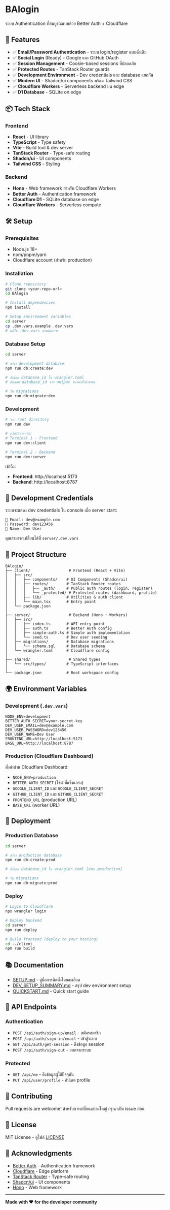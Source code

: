 # BAlogin

ระบบ Authentication ที่สมบูรณ์แบบด้วย Better Auth + Cloudflare

## 🚀 Features

- ✅ **Email/Password Authentication** - ระบบ login/register แบบดั้งเดิม
- ✅ **Social Login** (Ready) - Google และ GitHub OAuth
- ✅ **Session Management** - Cookie-based sessions ที่ปลอดภัย
- ✅ **Protected Routes** - TanStack Router guards
- ✅ **Development Environment** - Dev credentials และ database แยกกัน
- ✅ **Modern UI** - Shadcn/ui components พร้อม Tailwind CSS
- ✅ **Cloudflare Workers** - Serverless backend บน edge
- ✅ **D1 Database** - SQLite on edge

## 📦 Tech Stack

### Frontend
- **React** - UI library
- **TypeScript** - Type safety
- **Vite** - Build tool & dev server
- **TanStack Router** - Type-safe routing
- **Shadcn/ui** - UI components
- **Tailwind CSS** - Styling

### Backend
- **Hono** - Web framework สำหรับ Cloudflare Workers
- **Better Auth** - Authentication framework
- **Cloudflare D1** - SQLite database on edge
- **Cloudflare Workers** - Serverless compute

## 🛠️ Setup

### Prerequisites
- Node.js 18+
- npm/pnpm/yarn
- Cloudflare account (สำหรับ production)

### Installation

```bash
# Clone repository
git clone <your-repo-url>
cd BAlogin

# Install dependencies
npm install

# Setup environment variables
cd server
cp .dev.vars.example .dev.vars
# แก้ไข .dev.vars ตามต้องการ
```

### Database Setup

```bash
cd server

# สร้าง development database
npm run db:create:dev

# อัปเดต database_id ใน wrangler.toml
# คัดลอก database_id จาก output ของคำสั่งด้านบน

# รัน migrations
npm run db:migrate:dev
```

### Development

```bash
# จาก root directory
npm run dev

# หรือรันแยกกัน:
# Terminal 1 - Frontend
npm run dev:client

# Terminal 2 - Backend
npm run dev:server
```

เข้าถึง:
- **Frontend**: http://localhost:5173
- **Backend**: http://localhost:8787

## 👤 Development Credentials

ระบบจะแสดง dev credentials ใน console เมื่อ server start:

```
📧 Email: dev@example.com
🔑 Password: dev123456
👤 Name: Dev User
```

คุณสามารถเปลี่ยนได้ที่ `server/.dev.vars`

## 📁 Project Structure

```
BAlogin/
├── client/                 # Frontend (React + Vite)
│   ├── src/
│   │   ├── components/    # UI Components (Shadcn/ui)
│   │   ├── routes/        # TanStack Router routes
│   │   │   ├── _auth/     # Public auth routes (login, register)
│   │   │   └── _protected/ # Protected routes (dashboard, profile)
│   │   ├── lib/           # Utilities & auth client
│   │   └── main.tsx       # Entry point
│   └── package.json
│
├── server/                 # Backend (Hono + Workers)
│   ├── src/
│   │   ├── index.ts       # API entry point
│   │   ├── auth.ts        # Better Auth config
│   │   ├── simple-auth.ts # Simple auth implementation
│   │   └── seed.ts        # Dev user seeding
│   ├── migrations/        # Database migrations
│   │   └── schema.sql     # Database schema
│   └── wrangler.toml      # Cloudflare config
│
├── shared/                 # Shared types
│   └── src/types/         # TypeScript interfaces
│
└── package.json           # Root workspace config
```

## 🌍 Environment Variables

### Development (`.dev.vars`)

```env
NODE_ENV=development
BETTER_AUTH_SECRET=your-secret-key
DEV_USER_EMAIL=dev@example.com
DEV_USER_PASSWORD=dev123456
DEV_USER_NAME=Dev User
FRONTEND_URL=http://localhost:5173
BASE_URL=http://localhost:8787
```

### Production (Cloudflare Dashboard)

ตั้งค่าผ่าน Cloudflare Dashboard:
- `NODE_ENV=production`
- `BETTER_AUTH_SECRET` (ใช้ค่าที่แข็งแกร่ง)
- `GOOGLE_CLIENT_ID` และ `GOOGLE_CLIENT_SECRET`
- `GITHUB_CLIENT_ID` และ `GITHUB_CLIENT_SECRET`
- `FRONTEND_URL` (production URL)
- `BASE_URL` (worker URL)

## 🚢 Deployment

### Production Database

```bash
cd server

# สร้าง production database
npm run db:create:prod

# อัปเดต database_id ใน wrangler.toml [env.production]

# รัน migrations
npm run db:migrate:prod
```

### Deploy

```bash
# Login to Cloudflare
npx wrangler login

# Deploy backend
cd server
npm run deploy

# Build frontend (deploy to your hosting)
cd ../client
npm run build
```

## 📚 Documentation

- [SETUP.md](./SETUP.md) - คู่มือการติดตั้งโดยละเอียด
- [DEV_SETUP_SUMMARY.md](./DEV_SETUP_SUMMARY.md) - สรุป dev environment setup
- [QUICKSTART.md](./QUICKSTART.md) - Quick start guide

## 🔐 API Endpoints

### Authentication
- `POST /api/auth/sign-up/email` - สมัครสมาชิก
- `POST /api/auth/sign-in/email` - เข้าสู่ระบบ
- `GET /api/auth/get-session` - ดึงข้อมูล session
- `POST /api/auth/sign-out` - ออกจากระบบ

### Protected
- `GET /api/me` - ดึงข้อมูลผู้ใช้ปัจจุบัน
- `PUT /api/user/profile` - อัปเดต profile

## 🤝 Contributing

Pull requests are welcome! สำหรับการเปลี่ยนแปลงใหญ่ กรุณาเปิด issue ก่อน

## 📄 License

MIT License - ดูไฟล์ [LICENSE](./LICENSE)

## 🙏 Acknowledgments

- [Better Auth](https://www.better-auth.com/) - Authentication framework
- [Cloudflare](https://www.cloudflare.com/) - Edge platform
- [TanStack Router](https://tanstack.com/router) - Type-safe routing
- [Shadcn/ui](https://ui.shadcn.com/) - UI components
- [Hono](https://hono.dev/) - Web framework

---

**Made with ❤️ for the developer community**
